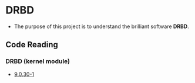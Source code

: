 # DRBD
- The purpose of this project is to understand the brilliant software **DRBD**.

## Code Reading
### DRBD (kernel module)
- [9.0.30-1](CodeReading/drbd-9.0.30-1.md)
